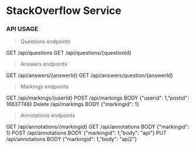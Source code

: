 # StackOverflow Service

### API USAGE

> Questions endpoints

GET /api/questions
GET /api/questions/{questionId}

> Answers endpoints

GET /api/answers/{answerId}
GET /api/answers/question/{answerId}

> Markings endpoints

GET /api/markings/{userId}
POST /api/markings BODY {"userid": 1,"postid": 16637748}
Delete /api/markings BODY {"markingid": 1}

> Annotations endpoints

GET /api/annotations/{markingid}
GET /api/annotations BODY {"markingid": 1}
POST /api/annotations BODY {"markingid": 1,"body": "api"}
PUT /api/annotations BODY {"markingid": 1,"body": "api2"}

